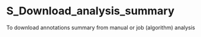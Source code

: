 # S_Download_analysis_summary
To download annotations summary from manual or job (algorithm) analysis
